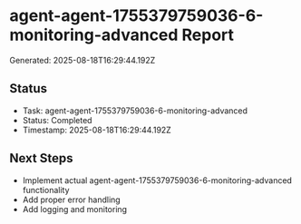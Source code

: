 # agent-agent-1755379759036-6-monitoring-advanced Report

Generated: 2025-08-18T16:29:44.192Z

## Status
- Task: agent-agent-1755379759036-6-monitoring-advanced
- Status: Completed
- Timestamp: 2025-08-18T16:29:44.192Z

## Next Steps
- Implement actual agent-agent-1755379759036-6-monitoring-advanced functionality
- Add proper error handling
- Add logging and monitoring
